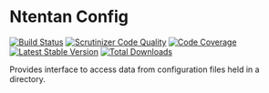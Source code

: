 Ntentan Config
==============

[![Build Status](https://travis-ci.org/ntentan/config.png)](https://travis-ci.org/ntentan/config) 
[![Scrutinizer Code Quality](https://scrutinizer-ci.com/g/ntentan/config/badges/quality-score.png)](https://scrutinizer-ci.com/g/ntentan/config/)
[![Code Coverage](https://scrutinizer-ci.com/g/ntentan/config/badges/coverage.png)](https://scrutinizer-ci.com/g/ntentan/config/)
[![Latest Stable Version](https://poser.pugx.org/ntentan/config/version.svg)](https://packagist.org/packages/ntentan/config)
[![Total Downloads](https://poser.pugx.org/ntentan/config/downloads)](https://packagist.org/packages/ntentan/config)

Provides interface to access data from configuration files held in a 
directory.
